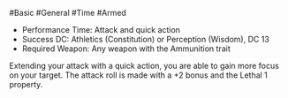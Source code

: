 #Basic #General #Time #Armed
 
- Performance Time: Attack and quick action
- Success DC: Athletics (Constitution) or Perception (Wisdom), DC 13
- Required Weapon: Any weapon with the Ammunition trait
 
Extending your attack with a quick action, you are able to gain more focus on your target. The attack roll is made with a +2 bonus and the Lethal 1 property.